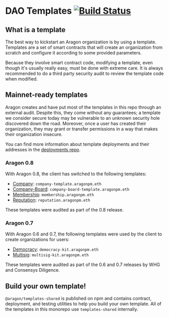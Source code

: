 # DAO Templates [![Build Status](https://travis-ci.org/aragon/dao-templates.svg?branch=master)](https://travis-ci.org/aragon/dao-templates)

## What is a template

The best way to kickstart an Aragon organization is by using a template. Templates are a set of smart contracts that will create an organization from scratch and configure it according to some provided parameters.

Because they involve smart contract code, modifying a template, even though it's usually really easy, must be done with extreme care. It is always recommended to do a third party security audit to review the template code when modified.

## Mainnet-ready templates

Aragon creates and have put most of the templates in this repo through an external audit. Despite this, they come without any guarantees; a template we consider secure today may be vulnerable to an unknown security hole discovered down the road. Moreover, once a user has created their organization, they may grant or transfer permissions in a way that makes their organization insecure.

You can find more information about template deployments and their addresses in the [deployments repo](https://github.com/aragon/deployments/tree/master/environments/mainnet).

### Aragon 0.8

With Aragon 0.8, the client has switched to the following templates:

- [Company](https://github.com/aragon/dao-templates/tree/master/templates/company): `company-template.aragonpm.eth`
- [Company-Board](https://github.com/aragon/dao-templates/tree/master/templates/company-board): `company-board-template.aragonpm.eth`
- [Membership](https://github.com/aragon/dao-templates/tree/master/templates/membership): `membership.aragonpm.eth`
- [Reputation](https://github.com/aragon/dao-templates/tree/master/templates/reputation): `reputation.aragonpm.eth`

These templates were audited as part of the 0.8 release.

### Aragon 0.7

With Aragon 0.6 and 0.7, the following templates were used by the client to create organizations for users:

- [Democracy](https://github.com/aragon/dao-templates/tree/aragon-v0.7/kits/democracy): `democracy-kit.aragonpm.eth`
- [Multisig](https://github.com/aragon/dao-templates/tree/aragon-v0.7/kits/multisig): `multisig-kit.aragonpm.eth`

These templates were audited as part of the 0.6 and 0.7 releases by WHG and Consensys Diligence.

## Build your own template!

`@aragon/templates-shared` is published on npm and contains contract, deployment, and testing utilities to help you build your own template. All of the templates in this monorepo use `templates-shared` internally.
